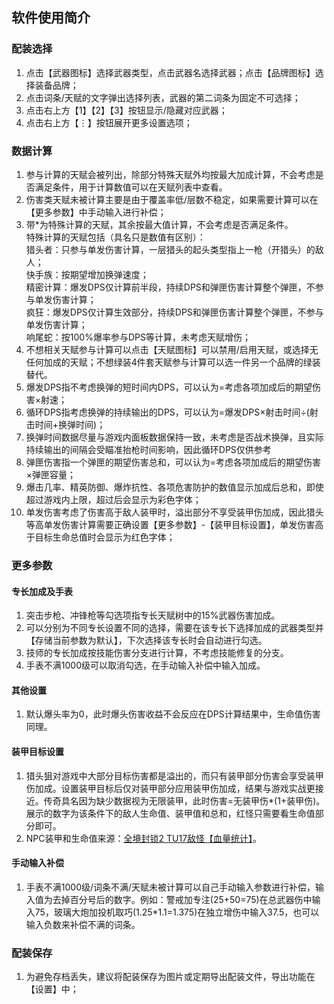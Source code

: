 ﻿## 软件使用简介

### 配装选择
1. 点击【武器图标】选择武器类型，点击武器名选择武器；点击【品牌图标】选择装备品牌；
1. 点击词条/天赋的文字弹出选择列表，武器的第二词条为固定不可选择；
1. 点击右上方【1】【2】【3】按钮显示/隐藏对应武器；
1. 点击右上方【⋮】按钮展开更多设置选项；

### 数据计算
1. 参与计算的天赋会被列出，除部分特殊天赋外均按最大加成计算，不会考虑是否满足条件，用于计算数值可以在天赋列表中查看。
1. 伤害类天赋未被计算主要是由于覆盖率低/层数不稳定，如果需要计算可以在【更多参数】中手动输入进行补偿；
1. 带*为特殊计算的天赋，其余按最大值计算，不会考虑是否满足条件。  
    特殊计算的天赋包括（具名只是数值有区别）：  
    猎头者：只参与单发伤害计算，一层猎头的起头类型指上一枪（开猎头）的敌人；  
    快手族：按期望增加换弹速度；  
    精密计算：爆发DPS仅计算前半段，持续DPS和弹匣伤害计算整个弹匣，不参与单发伤害计算；  
    疯狂：爆发DPS仅计算生效部分，持续DPS和弹匣伤害计算整个弹匣，不参与单发伤害计算；  
    响尾蛇：按100%爆率参与DPS等计算，未考虑天赋增伤；
1. 不想相关天赋参与计算可以点击【天赋图标】可以禁用/启用天赋，或选择无任何加成的天赋；不想绿装4件套天赋参与计算可以选一件另一个品牌的绿装替代。
1. 爆发DPS指不考虑换弹的短时间内DPS，可以认为=考虑各项加成后的期望伤害×射速；
1. 循环DPS指考虑换弹的持续输出的DPS，可以认为=爆发DPS×射击时间÷(射击时间+换弹时间)；
1. 换弹时间数据尽量与游戏内面板数据保持一致，未考虑是否战术换弹，且实际持续输出的间隔会受瞄准抬枪时间影响，因此循环DPS仅供参考
1. 弹匣伤害指一个弹匣的期望伤害总和，可以认为=考虑各项加成后的期望伤害×弹匣容量；
1. 爆击几率、精英防御、爆炸抗性、各项危害防护的数值显示加成后总和，即使超过游戏内上限，超过后会显示为彩色字体；
1. 单发伤害考虑了伤害高于敌人装甲时，溢出部分不享受装甲伤加成，因此猎头等高单发伤害计算需要正确设置【更多参数】-【装甲目标设置】，单发伤害高于目标生命总值时会显示为红色字体；

### 更多参数
#### 专长加成及手表
1. 突击步枪、冲锋枪等勾选项指专长天赋树中的15%武器伤害加成。
1. 可以分别为不同专长设置不同的选择，需要在该专长下选择加成的武器类型并【存储当前参数为默认】，下次选择该专长时会自动进行勾选。
1. 技师的专长加成按技能伤害分支进行计算，不考虑技能修复的分支。
1. 手表不满1000级可以取消勾选，在手动输入补偿中输入加成。

#### 其他设置
1. 默认爆头率为0，此时爆头伤害收益不会反应在DPS计算结果中，生命值伤害同理。


#### 装甲目标设置
1. 猎头狙对游戏中大部分目标伤害都是溢出的，而只有装甲部分伤害会享受装甲伤加成。设置装甲目标后仅对装甲部分应用装甲伤加成，结果与游戏实战更接近。传奇具名因为缺少数据视为无限装甲，此时伤害=无装甲伤*(1+装甲伤)。展示的数字为该条件下的敌人生命值、装甲值和总和，红怪只需要看生命值部分即可。
1. NPC装甲和生命值来源：[全境封锁2 TU17敌怪【血量统计】](https://www.bilibili.com/video/BV1C84y1P7Cr)。

#### 手动输入补偿
1. 手表不满1000级/词条不满/天赋未被计算可以自己手动输入参数进行补偿，输入值为去掉百分号后的数字。例如：警戒加专注(25+50=75)在总武器伤中输入75，玻璃大炮加投机取巧(1.25*1.1=1.375)在独立增伤中输入37.5，也可以输入负数来补偿不满的词条。


### 配装保存
1. 为避免存档丢失，建议将配装保存为图片或定期导出配装文件，导出功能在【设置】中；
